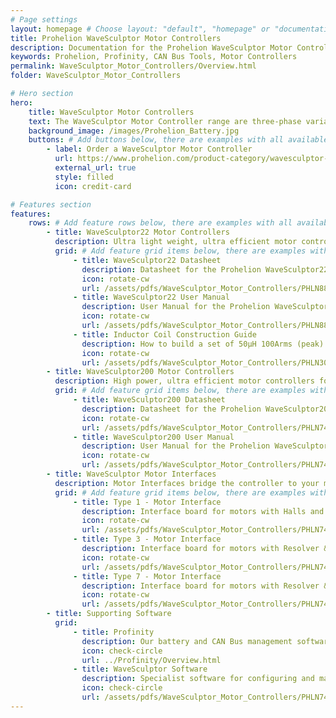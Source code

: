 ```yaml
---
# Page settings
layout: homepage # Choose layout: "default", "homepage" or "documentation-archive"
title: Prohelion WaveSculptor Motor Controllers
description: Documentation for the Prohelion WaveSculptor Motor Controllers
keywords: Prohelion, Profinity, CAN Bus Tools, Motor Controllers
permalink: WaveSculptor_Motor_Controllers/Overview.html
folder: WaveSculptor_Motor_Controllers

# Hero section
hero:
    title: WaveSculptor Motor Controllers
    text: The WaveSculptor Motor Controller range are three-phase variable frequency inverters especially designed to drive high-efficiency, permanent magnet motors.
    background_image: /images/Prohelion_Battery.jpg
    buttons: # Add buttons below, there are examples with all available options
        - label: Order a WaveSculptor Motor Controller
          url: https://www.prohelion.com/product-category/wavesculptor-motor-controller/
          external_url: true 
          style: filled
          icon: credit-card 

# Features section
features:
    rows: # Add feature rows below, there are examples with all available options
        - title: WaveSculptor22 Motor Controllers
          description: Ultra light weight, ultra efficient motor controllers for up to 20kVA peak loads
          grid: # Add feature grid items below, there are examples with all available options
              - title: WaveSculptor22 Datasheet
                description: Datasheet for the Prohelion WaveSculptor22
                icon: rotate-cw
                url: /assets/pdfs/WaveSculptor_Motor_Controllers/PHLN88.003v1 WaveSculptor22 Datasheet.pdf
              - title: WaveSculptor22 User Manual
                description: User Manual for the Prohelion WaveSculptor22
                icon: rotate-cw
                url: /assets/pdfs/WaveSculptor_Motor_Controllers/PHLN88.004v1 WaveSculptor22 Users Manual.pdf
              - title: Inductor Coil Construction Guide
                description: How to build a set of 50μH 100Arms (peak) inductors suitable for use with a Prohelion WaveSculptor motor controller
                icon: rotate-cw
                url: /assets/pdfs/WaveSculptor_Motor_Controllers/PHLN30.001v1 Inductor Construction Guide.pdf
        - title: WaveSculptor200 Motor Controllers
          description: High power, ultra efficient motor controllers for up to 165kVA peak loads
          grid: # Add feature grid items below, there are examples with all available options
              - title: WaveSculptor200 Datasheet
                description: Datasheet for the Prohelion WaveSculptor200
                icon: rotate-cw
                url: /assets/pdfs/WaveSculptor_Motor_Controllers/PHLN74.015v1 WaveSculptor200 Datasheet.pdf
              - title: WaveSculptor200 User Manual
                description: User Manual for the Prohelion WaveSculptor200
                icon: rotate-cw
                url: /assets/pdfs/WaveSculptor_Motor_Controllers/PHLN74.021v1 WaveSculptor200 Users Manual.pdf
        - title: WaveSculptor Motor Interfaces
          description: Motor Interfaces bridge the controller to your motor. Different interface boards are used depending on your motors capabilities
          grid: # Add feature grid items below, there are examples with all available options
              - title: Type 1 - Motor Interface
                description: Interface board for motors with Halls and Thermistor
                icon: rotate-cw
                url: /assets/pdfs/WaveSculptor_Motor_Controllers/PHLN74.026v1 Motor Interface Datasheet Type 1.pdf
              - title: Type 3 - Motor Interface
                description: Interface board for motors with Resolver & Pt100
                icon: rotate-cw
                url: /assets/pdfs/WaveSculptor_Motor_Controllers/PHLN74.032v1 Motor Interface Datasheet Type 3.pdf
              - title: Type 7 - Motor Interface
                description: Interface board for motors with Resolver & Thermistor
                icon: rotate-cw
                url: /assets/pdfs/WaveSculptor_Motor_Controllers/PHLN74.028v1 Motor Interface Datasheet Type 7.pdf
        - title: Supporting Software                  
          grid:
              - title: Profinity
                description: Our battery and CAN Bus management software solution.
                icon: check-circle
                url: ../Profinity/Overview.html
              - title: WaveSculptor Software
                description: Specialist software for configuring and managing your WaveSculptor
                icon: check-circle
                url: /assets/pdfs/WaveSculptor_Motor_Controllers/PHLN74.040v1 WaveSculptor Config software users manual.pdf
---
```

